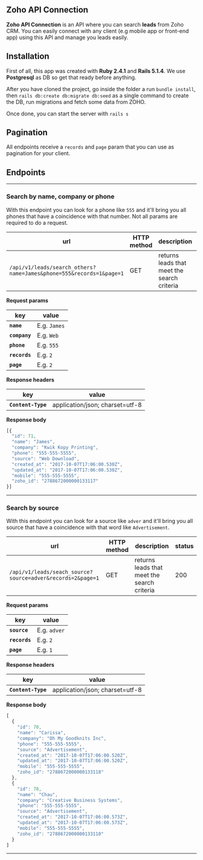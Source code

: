 ## Zoho API Connection ##
**Zoho API Connection** is an API where you can search **leads** from Zoho CRM. You can easily connect with any client (e.g mobile app or front-end app) using this API and manage you leads easily.

## Installation ##

First of all, this app was created with **Ruby 2.4.1** and **Rails 5.1.4**. We use **Postgresql** as DB so get that ready before anything. 

After you have cloned the project, go inside the folder a run `bundle install`, then `rails db:create db:migrate db:seed` as a single command to create the DB, run migrations and fetch some data from ZOHO.

Once done, you can start the server with `rails s`

## Pagination ##

All endpoints receive a `records` and `page` param that you can use as pagination for your client.

## Endpoints ##
***
### Search by name, company or phone ###

With this endpoint you can look for a phone like `555` and it'll bring you all phones that have a coincidence with that number. Not all params are required to do a request.

| url | HTTP method | description | status |
|---|---|---|---|
| `/api/v1/leads/search_others?name=James&phone=555&records=1&page=1` | GET | returns leads that meet the search criteria | 200 |

**Request params**

| key | value |
|---|---|
| **`name`** | E.g. `James` |
| **`company`** | E.g. `Web` |
| **`phone`** | E.g. `555` |
| **`records`** | E.g. `2` |
| **`page`** | E.g. `2` |

**Response headers**

| key | value |
|---|---|
| **`Content-Type`** | application/json; charset=utf-8 |


**Response body**
```javascript
[{
  "id": 71,
  "name": "James",
  "company": "Kwik Kopy Printing",
  "phone": "555-555-5555",
  "source": "Web Download",
  "created_at": "2017-10-07T17:06:00.530Z",
  "updated_at": "2017-10-07T17:06:00.530Z",
  "mobile": "555-555-5555",
  "zoho_id": "2788672000000133117"
}]
```
***

### Search by source ###

With this endpoint you can look for a source like `adver` and it'll bring you all source that have a coincidence with that word like `Advertisement`.

| url | HTTP method | description | status |
|---|---|---|---|
| `/api/v1/leads/seach_source?source=adver&records=2&page=1` | GET | returns leads that meet the search criteria | 200 |

**Request params**

| key | value |
|---|---|
| **`source`** | E.g. `adver` |
| **`records`** | E.g. `2` |
| **`page`** | E.g. `1` |

**Response headers**

| key | value |
|---|---|
| **`Content-Type`** | application/json; charset=utf-8 |


**Response body**
```javascript
[
  {
    "id": 70,
    "name": "Carissa",
    "company": "Oh My Goodknits Inc",
    "phone": "555-555-5555",
    "source": "Advertisement",
    "created_at": "2017-10-07T17:06:00.520Z",
    "updated_at": "2017-10-07T17:06:00.520Z",
    "mobile": "555-555-5555",
    "zoho_id": "2788672000000133118"
  },
  {
    "id": 78,
    "name": "Chau",
    "company": "Creative Business Systems",
    "phone": "555-555-5555",
    "source": "Advertisement",
    "created_at": "2017-10-07T17:06:00.573Z",
    "updated_at": "2017-10-07T17:06:00.573Z",
    "mobile": "555-555-5555",
    "zoho_id": "2788672000000133110"
  }
]
```
***
